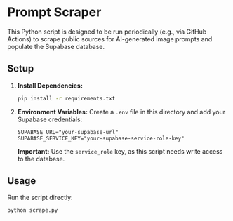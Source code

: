 # Prompt Scraper

This Python script is designed to be run periodically (e.g., via GitHub Actions) to scrape public sources for AI-generated image prompts and populate the Supabase database.

## Setup

1.  **Install Dependencies:**
    ```bash
    pip install -r requirements.txt
    ```

2.  **Environment Variables:**
    Create a `.env` file in this directory and add your Supabase credentials:
    ```
    SUPABASE_URL="your-supabase-url"
    SUPABASE_SERVICE_KEY="your-supabase-service-role-key"
    ```
    **Important:** Use the `service_role` key, as this script needs write access to the database.

## Usage

Run the script directly:
```bash
python scrape.py
```